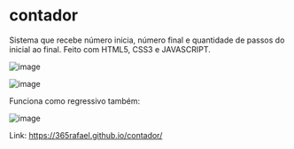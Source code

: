 # contador

Sistema que recebe número inicia, número final e quantidade de passos do inicial ao final.
Feito com HTML5, CSS3 e JAVASCRIPT.


![image](https://user-images.githubusercontent.com/97065934/161771706-58ea4c4f-6b4e-48a7-9680-b55d6e627976.png)

![image](https://user-images.githubusercontent.com/97065934/161771859-da83dfa7-c134-4330-b4e6-e9313ff87ff0.png)

Funciona como regressivo também:

![image](https://user-images.githubusercontent.com/97065934/161771986-7c8d6ca5-01df-4664-9ef6-046bc4c489eb.png)

Link: https://365rafael.github.io/contador/
